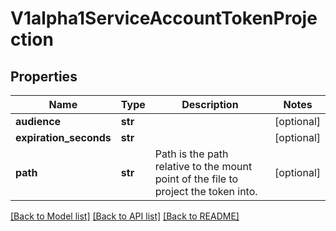 # V1alpha1ServiceAccountTokenProjection

## Properties
Name | Type | Description | Notes
------------ | ------------- | ------------- | -------------
**audience** | **str** |  | [optional] 
**expiration_seconds** | **str** |  | [optional] 
**path** | **str** | Path is the path relative to the mount point of the file to project the token into. | [optional] 

[[Back to Model list]](../README.md#documentation-for-models) [[Back to API list]](../README.md#documentation-for-api-endpoints) [[Back to README]](../README.md)


